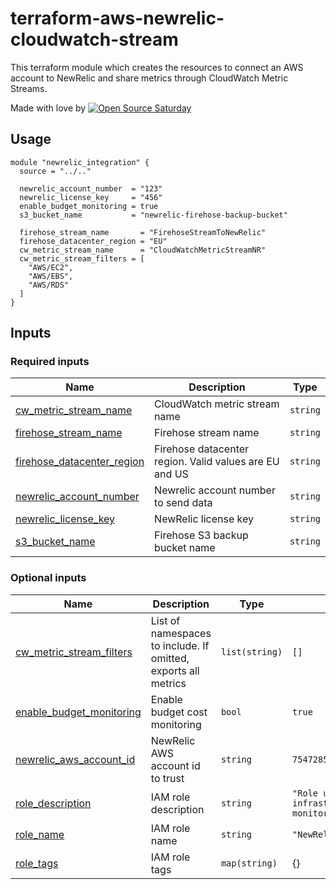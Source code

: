 # terraform-aws-newrelic-cloudwatch-stream
This terraform module which creates the resources to connect an AWS account to NewRelic and share metrics through CloudWatch Metric Streams.

Made with love by [![Open Source Saturday](https://img.shields.io/badge/%E2%9D%A4%EF%B8%8F-open%20source%20saturday-F64060.svg)](https://www.meetup.com/it-IT/Open-Source-Saturday-Milano/)

## Usage
```hcl
module "newrelic_integration" {
  source = "../.."

  newrelic_account_number  = "123"
  newrelic_license_key     = "456"
  enable_budget_monitoring = true
  s3_bucket_name           = "newrelic-firehose-backup-bucket"

  firehose_stream_name       = "FirehoseStreamToNewRelic"
  firehose_datacenter_region = "EU"
  cw_metric_stream_name      = "CloudWatchMetricStreamNR"
  cw_metric_stream_filters = [
    "AWS/EC2",
    "AWS/EBS",
    "AWS/RDS"
  ]
}
```

## Inputs

### Required inputs
| Name | Description | Type |
|------|-------------|------|
| <a name="cw_metric_stream_name"></a> [cw\_metric\_stream\_name](#cw\_metric\_stream\_name) | CloudWatch metric stream name | `string` |
| <a name="firehose_stream_name"></a> [firehose\_stream\_name](#firehose\_stream\_name) | Firehose stream name | `string` |
| <a name="firehose_datacenter_region"></a> [firehose\_datacenter\_region](#firehose\_datacenter\_region) | Firehose datacenter region. Valid values are EU and US | `string` |
| <a name="newrelic_account_number"></a> [newrelic\_account\_number](#newrelic\_account\_number) | Newrelic account number to send data | `string` |
| <a name="newrelic_license_key"></a> [newrelic\_license\_key](#newrelic\_license\_key) | NewRelic license key | `string` |
| <a name="s3_bucket_name"></a> [s3\_bucket\_name](#s3\_bucket\_name) | Firehose S3 backup bucket name | `string` |


### Optional inputs

| Name | Description | Type | Default |
|------|-------------|------|---------|
| <a name="cw_metric_stream_filters"></a> [cw\_metric\_stream\_filters](#cw\_metric\_stream\_filters) | List of namespaces to include. If omitted, exports all metrics | `list(string)` | `[]` |
| <a name="enable_budget_monitoring"></a> [enable\_budget\_monitoring](#enable\_budget\_monitoring) | Enable budget cost monitoring | `bool` | `true` |
| <a name="newrelic_aws_account_id"></a> [newrelic\_aws\_account\_id](#newrelic\_aws\_account\_id) | NewRelic AWS account id to trust | `string` | `754728514883` |
| <a name="role_description"></a> [role\_description](#role\_description) | IAM role description | `string` | `"Role used by NewRelic infrastructure to monitor the account"` |
| <a name="role_name"></a> [role\_name](#role\_name) | IAM role name | `string` | `"NewRelicMonitoringRole"` |  |
| <a name="role_tags"></a> [role\_tags](#role\_tags) | IAM role tags | `map(string)` | {} |